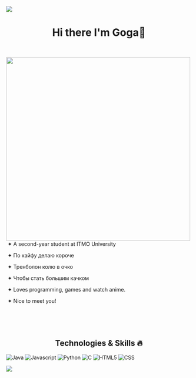 <img src="https://steamuserimages-a.akamaihd.net/ugc/1822270804142045093/FBCB61AF7ABCB4FDD44118FFF9506B2EA4E532ED/?imw=5000&imh=5000&ima=fit&impolicy=Letterbox&imcolor=%23000000&letterbox=false">

<h1 align="center">Hi there I'm Goga👋</h1>

<br>
<div>
 <div>
  <img src="/img/загруженное.gif" align="left" width="500px">
  <p align="center">
    
   &nbsp;&#10022; A second-year student at ITMO University

   &nbsp;&#10022; По кайфу делаю короче
   
   &nbsp;&#10022; Тренболон колю в очко
   
   &nbsp;&#10022; Чтобы стать большим качком
   
   &nbsp;&#10022; Loves programming, games and watch anime.
   
   &nbsp;&#10022; Nice to meet you!
  </p>
 </div>
</div>

<br><br><br>

<h2 align="center">Technologies & Skills 🔥</h1>
<p>
 <img src="https://img.shields.io/badge/java-%23ED8B00.svg?style=for-the-badge&logo=openjdk&logoColor=white" alt="Java">
 <img src="https://img.shields.io/badge/javascript-%23323330.svg?style=for-the-badge&logo=javascript&logoColor=%23F7DF1E" alt="Javascript">
 <img src="https://img.shields.io/badge/python-3670A0?style=for-the-badge&logo=python&logoColor=ffdd54" alt="Python">
 <img src="https://img.shields.io/badge/c-%2300599C.svg?style=for-the-badge&logo=c&logoColor=white" alt="C">
 <img src="https://img.shields.io/badge/html5-%23E34F26.svg?style=for-the-badge&logo=html5&logoColor=white" alt="HTML5">
 <img src="https://img.shields.io/badge/css3-%231572B6.svg?style=for-the-badge&logo=css3&logoColor=white" alt="CSS">
</p>
<img src="https://steamuserimages-a.akamaihd.net/ugc/2474241114675393543/268DCA8EF0036442273F479EAC3963FAF48CBF97/?imw=1024&&ima=fit&impolicy=Letterbox&imcolor=%23000000&letterbox=false" align="center">
